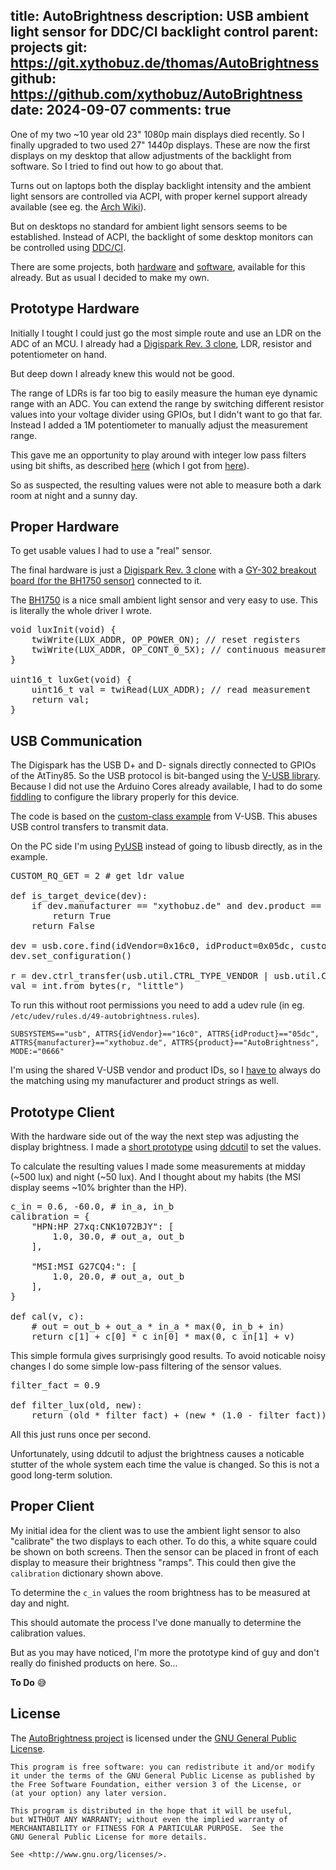 title: AutoBrightness
description: USB ambient light sensor for DDC/CI backlight control
parent: projects
git: https://git.xythobuz.de/thomas/AutoBrightness
github: https://github.com/xythobuz/AutoBrightness
date: 2024-09-07
comments: true
---

One of my two ~10 year old 23" 1080p main displays died recently.
So I finally upgraded to two used 27" 1440p displays.
These are now the first displays on my desktop that allow adjustments of the backlight from software.
So I tried to find out how to go about that.

Turns out on laptops both the display backlight intensity and the ambient light sensors are controlled via ACPI, with proper kernel support already available (see eg. the [Arch Wiki](https://wiki.archlinux.org/title/Backlight)).

But on desktops no standard for ambient light sensors seems to be established.
Instead of ACPI, the backlight of some desktop monitors can be controlled using [DDC/CI](https://en.wikipedia.org/wiki/Display_Data_Channel#DDC/CI).

There are some projects, both [hardware](https://www.yoctopuce.com/EN/products/usb-environmental-sensors/yocto-light-v3) and [software](https://github.com/FedeDP/Clight), available for this already.
But as usual I decided to make my own.

## Prototype Hardware

Initially I tought I could just go the most simple route and use an LDR on the ADC of an MCU.
I already had a [Digispark Rev. 3 clone](https://www.az-delivery.de/en/products/digispark-board), LDR, resistor and potentiometer on hand.

But deep down I already knew this would not be good.

<!--%
lightgallery([
    [ "img/autobrightness_ldr_1.jpg", "Front view of AutoBrightness prototype" ],
    [ "img/autobrightness_ldr_2.jpg", "Back view of AutoBrightness prototype" ],
])
%-->

The range of LDRs is far too big to easily measure the human eye dynamic range with an ADC.
You can extend the range by switching different resistor values into your voltage divider using GPIOs, but I didn't want to go that far.
Instead I added a 1M potentiometer to manually adjust the measurement range.

This gave me an opportunity to play around with integer low pass filters using bit shifts, as described [here](https://www.infineon.com/dgdl/Infineon-AN2099_PSoC_1_PSoC_3_PSoC_4_and_PSoC_5LP_Single_Pole_Infinite_Impulse_Response_%28IIR%29_Filters-ApplicationNotes-v11_00-EN.pdf?fileId=8ac78c8c7cdc391c017d072cde6e51bd) (which I got from [here](https://stackoverflow.com/a/38927630)).

So as suspected, the resulting values were not able to measure both a dark room at night and a sunny day.

## Proper Hardware

To get usable values I had to use a "real" sensor.

The final hardware is just a [Digispark Rev. 3 clone](https://www.az-delivery.de/en/products/digispark-board) with a [GY-302 breakout board (for the BH1750 sensor)](https://www.az-delivery.de/en/products/gy-302-bh1750-lichtsensor-lichtstaerke-modul-fuer-arduino-und-raspberry-pi) connected to it.

<!--%
lightgallery([
    [ "img/autobrightness_pcb_1.jpg", "Front view of AutoBrightness device" ],
    [ "img/autobrightness_pcb_2.jpg", "Back view of AutoBrightness device" ],
])
%-->

The [BH1750](https://www.mouser.com/datasheet/2/348/bh1750fvi-e-186247.pdf) is a nice small ambient light sensor and very easy to use.
This is literally the whole driver I wrote.

<pre class="sh_c">
void luxInit(void) {
    twiWrite(LUX_ADDR, OP_POWER_ON); // reset registers
    twiWrite(LUX_ADDR, OP_CONT_0_5X); // continuous measurement at 0.5lx resolution
}

uint16_t luxGet(void) {
    uint16_t val = twiRead(LUX_ADDR); // read measurement
    return val;
}
</pre>

## USB Communication

The Digispark has the USB D+ and D- signals directly connected to GPIOs of the AtTiny85.
So the USB protocol is bit-banged using the [V-USB library](https://github.com/obdev/v-usb).
Because I did not use the Arduino Cores already available, I had to do some [fiddling](https://git.xythobuz.de/thomas/AutoBrightness/commit/d50da00006edd87d9363d83befc8eb5bc9274fb5) to configure the library properly for this device.

The code is based on the [custom-class example](https://github.com/obdev/v-usb/tree/master/examples/custom-class) from V-USB.
This abuses USB control transfers to transmit data.

On the PC side I'm using [PyUSB](https://github.com/pyusb/pyusb) instead of going to libusb directly, as in the example.

<pre class="sh_python">
CUSTOM_RQ_GET = 2 # get ldr value

def is_target_device(dev):
    if dev.manufacturer == "xythobuz.de" and dev.product == "AutoBrightness":
        return True
    return False

dev = usb.core.find(idVendor=0x16c0, idProduct=0x05dc, custom_match=is_target_device)
dev.set_configuration()

r = dev.ctrl_transfer(usb.util.CTRL_TYPE_VENDOR | usb.util.CTRL_IN, CUSTOM_RQ_GET, 0, 0, 2)
val = int.from_bytes(r, "little")
</pre>

To run this without root permissions you need to add a udev rule (in eg. `/etc/udev/rules.d/49-autobrightness.rules`).

    SUBSYSTEMS=="usb", ATTRS{idVendor}=="16c0", ATTRS{idProduct}=="05dc", ATTRS{manufacturer}=="xythobuz.de", ATTRS{product}=="AutoBrightness", MODE:="0666"

I'm using the shared V-USB vendor and product IDs, so I [have to](https://github.com/obdev/v-usb/blob/master/usbdrv/USB-IDs-for-free.txt) always do the matching using my manufacturer and product strings as well.

## Prototype Client

With the hardware side out of the way the next step was adjusting the display brightness.
I made a [short prototype](https://git.xythobuz.de/thomas/AutoBrightness/commit/6fcab3b981bb5705028e1dd0f3b52e4eed609253) using [ddcutil](https://www.ddcutil.com/) to set the values.

To calculate the resulting values I made some measurements at midday (~500 lux) and night (~50 lux).
And I thought about my habits (the MSI display seems ~10% brighter than the HP).

<pre class="sh_python">
c_in = 0.6, -60.0, # in_a, in_b
calibration = {
    "HPN:HP 27xq:CNK1072BJY": [
        1.0, 30.0, # out_a, out_b
    ],

    "MSI:MSI G27CQ4:": [
        1.0, 20.0, # out_a, out_b
    ],
}

def cal(v, c):
    # out = out_b + out_a * in_a * max(0, in_b + in)
    return c[1] + c[0] * c_in[0] * max(0, c_in[1] + v)
</pre>

This simple formula gives surprisingly good results.
To avoid noticable noisy changes I do some simple low-pass filtering of the sensor values.

<pre class="sh_python">
filter_fact = 0.9

def filter_lux(old, new):
    return (old * filter_fact) + (new * (1.0 - filter_fact))
</pre>

All this just runs once per second.

Unfortunately, using ddcutil to adjust the brightness causes a noticable stutter of the whole system each time the value is changed.
So this is not a good long-term solution.

## Proper Client

My initial idea for the client was to use the ambient light sensor to also "calibrate" the two displays to each other.
To do this, a white square could be shown on both screens.
Then the sensor can be placed in front of each display to measure their brightness "ramps".
This could then give the `calibration` dictionary shown above.

To determine the `c_in` values the room brightness has to be measured at day and night.

This should automate the process I've done manually to determine the calibration values.

But as you may have noticed, I'm more the prototype kind of guy and don't really do finished products on here.
So...

**To Do** 😅

## License
<a class="anchor" name="license"></a>

The [AutoBrightness project](https://git.xythobuz.de/thomas/AutoBrightness) is licensed under the [GNU General Public License](https://www.gnu.org/licenses/gpl-3.0.en.html).

    This program is free software: you can redistribute it and/or modify
    it under the terms of the GNU General Public License as published by
    the Free Software Foundation, either version 3 of the License, or
    (at your option) any later version.

    This program is distributed in the hope that it will be useful,
    but WITHOUT ANY WARRANTY; without even the implied warranty of
    MERCHANTABILITY or FITNESS FOR A PARTICULAR PURPOSE.  See the
    GNU General Public License for more details.

    See <http://www.gnu.org/licenses/>.

